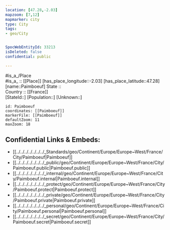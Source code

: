 ```yaml
---
location: [47.28,-2.03] 
mapzoom: [7,12] 
mapmarker: city 
type: City
tags:
- geo/City


SpocWebEntityId: 33213
isDeleted: false
confidential: public

---
```

#is_a_/Place  
#is_a_ :: [[Place]] 
[has_place_longitude::-2.03] 
[has_place_latitude::47.28] 
[name::Paimboeuf] 
State ::  
Country :: [[France]]  
[StateId::] 
[Population::] 
[Unknown::] 


```leaflet
id: Paimboeuf
coordinates: [[Paimboeuf]] 
markerFile: [[Paimboeuf]] 
defaultZoom: 11 
maxZoom: 18
```


## Confidential Links & Embeds: 
- [[../../../../../../../_Standards/geo/Continent/Europe/Europe~West/France/City/Paimboeuf|Paimboeuf]] 
- [[../../../../../../../_public/geo/Continent/Europe/Europe~West/France/City/Paimboeuf.public|Paimboeuf.public]] 
- [[../../../../../../../_internal/geo/Continent/Europe/Europe~West/France/City/Paimboeuf.internal|Paimboeuf.internal]] 
- [[../../../../../../../_protect/geo/Continent/Europe/Europe~West/France/City/Paimboeuf.protect|Paimboeuf.protect]] 
- [[../../../../../../../_private/geo/Continent/Europe/Europe~West/France/City/Paimboeuf.private|Paimboeuf.private]] 
- [[../../../../../../../_personal/geo/Continent/Europe/Europe~West/France/City/Paimboeuf.personal|Paimboeuf.personal]] 
- [[../../../../../../../_secret/geo/Continent/Europe/Europe~West/France/City/Paimboeuf.secret|Paimboeuf.secret]] 
